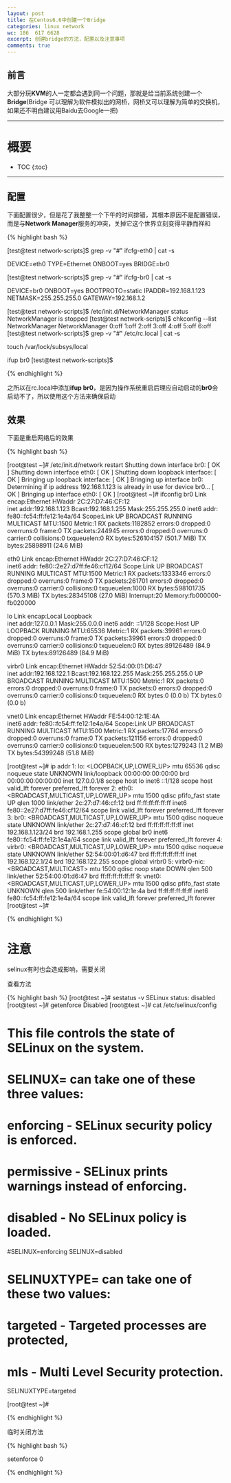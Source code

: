 ```yaml
---
layout: post
title: 在Centos6.6中创建一个Bridge
categories: linux network
wc: 186  617 6628
excerpt: 创建bridge的方法，配置以及注意事项
comments: true
---
```


## 前言

大部分玩**KVM**的人一定都会遇到同一个问题，那就是给当前系统创建一个**Bridge**(Bridge 可以理解为软件模拟出的网桥，网桥又可以理解为简单的交换机，如果还不明白建议用Baidu去Google一把)

---

# 概要

* TOC
{:toc}


---


## 配置

下面配置很少，但是花了我整整一个下午的时间排错，其根本原因不是配置错误，而是与**Network Manager**服务的冲突，关掉它这个世界立刻变得平静而祥和

{% highlight bash %}

[test@test network-scripts]$ grep -v "#" ifcfg-eth0 | cat -s 

DEVICE=eth0
TYPE=Ethernet
ONBOOT=yes
BRIDGE=br0

[test@test network-scripts]$ grep -v "#" ifcfg-br0 | cat -s 

DEVICE=br0
ONBOOT=yes
BOOTPROTO=static
IPADDR=192.168.1.123
NETMASK=255.255.255.0
GATEWAY=192.168.1.2

[test@test network-scripts]$ /etc/init.d/NetworkManager status
NetworkManager is stopped
[test@test network-scripts]$ chkconfig  --list NetworkManager 
NetworkManager 	0:off	1:off	2:off	3:off	4:off	5:off	6:off
[test@test network-scripts]$ grep -v "#" /etc/rc.local | cat -s 

touch /var/lock/subsys/local

ifup br0
[test@test network-scripts]$ 


{% endhighlight %}

之所以在rc.local中添加**ifup br0**，是因为操作系统重启后理应自动启动的**br0**会启动不了，所以使用这个方法来确保启动

## 效果

下面是重启网络后的效果

{% highlight bash %}

[root@test ~]# /etc/init.d/network  restart 
Shutting down interface br0:                               [  OK  ]
Shutting down interface eth0:                              [  OK  ]
Shutting down loopback interface:                          [  OK  ]
Bringing up loopback interface:                            [  OK  ]
Bringing up interface br0:  Determining if ip address 192.168.1.123 is already in use for device br0...
                                                           [  OK  ]
Bringing up interface eth0:                                [  OK  ]
[root@test ~]# ifconfig 
br0       Link encap:Ethernet  HWaddr 2C:27:D7:46:CF:12  
          inet addr:192.168.1.123  Bcast:192.168.1.255  Mask:255.255.255.0
          inet6 addr: fe80::fc54:ff:fe12:1e4a/64 Scope:Link
          UP BROADCAST RUNNING MULTICAST  MTU:1500  Metric:1
          RX packets:1182852 errors:0 dropped:0 overruns:0 frame:0
          TX packets:244945 errors:0 dropped:0 overruns:0 carrier:0
          collisions:0 txqueuelen:0 
          RX bytes:526104157 (501.7 MiB)  TX bytes:25898911 (24.6 MiB)

eth0      Link encap:Ethernet  HWaddr 2C:27:D7:46:CF:12  
          inet6 addr: fe80::2e27:d7ff:fe46:cf12/64 Scope:Link
          UP BROADCAST RUNNING MULTICAST  MTU:1500  Metric:1
          RX packets:1333346 errors:0 dropped:0 overruns:0 frame:0
          TX packets:261701 errors:0 dropped:0 overruns:0 carrier:0
          collisions:0 txqueuelen:1000 
          RX bytes:598101735 (570.3 MiB)  TX bytes:28345108 (27.0 MiB)
          Interrupt:20 Memory:fb000000-fb020000 

lo        Link encap:Local Loopback  
          inet addr:127.0.0.1  Mask:255.0.0.0
          inet6 addr: ::1/128 Scope:Host
          UP LOOPBACK RUNNING  MTU:65536  Metric:1
          RX packets:39961 errors:0 dropped:0 overruns:0 frame:0
          TX packets:39961 errors:0 dropped:0 overruns:0 carrier:0
          collisions:0 txqueuelen:0 
          RX bytes:89126489 (84.9 MiB)  TX bytes:89126489 (84.9 MiB)

virbr0    Link encap:Ethernet  HWaddr 52:54:00:01:D6:47  
          inet addr:192.168.122.1  Bcast:192.168.122.255  Mask:255.255.255.0
          UP BROADCAST RUNNING MULTICAST  MTU:1500  Metric:1
          RX packets:0 errors:0 dropped:0 overruns:0 frame:0
          TX packets:0 errors:0 dropped:0 overruns:0 carrier:0
          collisions:0 txqueuelen:0 
          RX bytes:0 (0.0 b)  TX bytes:0 (0.0 b)

vnet0     Link encap:Ethernet  HWaddr FE:54:00:12:1E:4A  
          inet6 addr: fe80::fc54:ff:fe12:1e4a/64 Scope:Link
          UP BROADCAST RUNNING MULTICAST  MTU:1500  Metric:1
          RX packets:17764 errors:0 dropped:0 overruns:0 frame:0
          TX packets:121156 errors:0 dropped:0 overruns:0 carrier:0
          collisions:0 txqueuelen:500 
          RX bytes:1279243 (1.2 MiB)  TX bytes:54399248 (51.8 MiB)

[root@test ~]# ip addr 
1: lo: <LOOPBACK,UP,LOWER_UP> mtu 65536 qdisc noqueue state UNKNOWN 
    link/loopback 00:00:00:00:00:00 brd 00:00:00:00:00:00
    inet 127.0.0.1/8 scope host lo
    inet6 ::1/128 scope host 
       valid_lft forever preferred_lft forever
2: eth0: <BROADCAST,MULTICAST,UP,LOWER_UP> mtu 1500 qdisc pfifo_fast state UP qlen 1000
    link/ether 2c:27:d7:46:cf:12 brd ff:ff:ff:ff:ff:ff
    inet6 fe80::2e27:d7ff:fe46:cf12/64 scope link 
       valid_lft forever preferred_lft forever
3: br0: <BROADCAST,MULTICAST,UP,LOWER_UP> mtu 1500 qdisc noqueue state UNKNOWN 
    link/ether 2c:27:d7:46:cf:12 brd ff:ff:ff:ff:ff:ff
    inet 192.168.1.123/24 brd 192.168.1.255 scope global br0
    inet6 fe80::fc54:ff:fe12:1e4a/64 scope link 
       valid_lft forever preferred_lft forever
4: virbr0: <BROADCAST,MULTICAST,UP,LOWER_UP> mtu 1500 qdisc noqueue state UNKNOWN 
    link/ether 52:54:00:01:d6:47 brd ff:ff:ff:ff:ff:ff
    inet 192.168.122.1/24 brd 192.168.122.255 scope global virbr0
5: virbr0-nic: <BROADCAST,MULTICAST> mtu 1500 qdisc noop state DOWN qlen 500
    link/ether 52:54:00:01:d6:47 brd ff:ff:ff:ff:ff:ff
9: vnet0: <BROADCAST,MULTICAST,UP,LOWER_UP> mtu 1500 qdisc pfifo_fast state UNKNOWN qlen 500
    link/ether fe:54:00:12:1e:4a brd ff:ff:ff:ff:ff:ff
    inet6 fe80::fc54:ff:fe12:1e4a/64 scope link 
       valid_lft forever preferred_lft forever
[root@test ~]# 

{% endhighlight %}

# 注意

selinux有时也会造成影响，需要关闭

查看方法

{% highlight bash %}
[root@test ~]# sestatus  -v 
SELinux status:                 disabled
[root@test ~]# getenforce 
Disabled
[root@test ~]# cat /etc/selinux/config 

# This file controls the state of SELinux on the system.
# SELINUX= can take one of these three values:
#     enforcing - SELinux security policy is enforced.
#     permissive - SELinux prints warnings instead of enforcing.
#     disabled - No SELinux policy is loaded.
#SELINUX=enforcing
SELINUX=disabled
# SELINUXTYPE= can take one of these two values:
#     targeted - Targeted processes are protected,
#     mls - Multi Level Security protection.
SELINUXTYPE=targeted 


[root@test ~]# 

{% endhighlight %}

临时关闭方法 

{% highlight bash %}

setenforce 0

{% endhighlight %}

